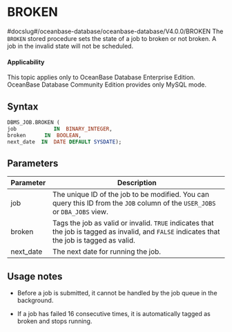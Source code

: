 BROKEN
===========================
#docslug#/oceanbase-database/oceanbase-database/V4.0.0/BROKEN
The `BROKEN` stored procedure sets the state of a job to broken or not broken. A job in the invalid state will not be scheduled.

<main id="notice" >
    <h4>Applicability</h4>
    <p>This topic applies only to OceanBase Database Enterprise Edition. OceanBase Database Community Edition provides only MySQL mode. </p>
  </main>

Syntax
-----------------------

```sql
DBMS_JOB.BROKEN (
job            IN  BINARY_INTEGER,
broken      IN  BOOLEAN,
next_date  IN  DATE DEFAULT SYSDATE);
```



Parameters
-------------------------



| Parameter | Description                                                                                                                                  |
|-----------|----------------------------------------------------------------------------------------------------------------------------------------------|
| job       | The unique ID of the job to be modified. You can query this ID from the `JOB` column of the `USER_JOBS` or `DBA_JOBS` view.                  |
| broken    | Tags the job as valid or invalid. `TRUE` indicates that the job is tagged as invalid, and `FALSE` indicates that the job is tagged as valid. |
| next_date | The next date for running the job.                                                                                                           |



Usage notes
-------------------------

* Before a job is submitted, it cannot be handled by the job queue in the background.



* If a job has failed 16 consecutive times, it is automatically tagged as broken and stops running.





